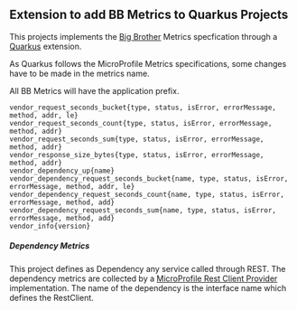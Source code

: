 ## Extension to add BB Metrics to Quarkus Projects

This projects implements the [Big Brother](https://github.com/labbsr0x/big-brother) Metrics specfication through a [Quarkus](quarkus.io/) extension.

As Quarkus follows the MicroProfile Metrics specifications, some changes have to be made in the metrics name.

All BB Metrics will have the application prefix.

```
vendor_request_seconds_bucket{type, status, isError, errorMessage, method, addr, le}
vendor_request_seconds_count{type, status, isError, errorMessage, method, addr}
vendor_request_seconds_sum{type, status, isError, errorMessage, method, addr}
vendor_response_size_bytes{type, status, isError, errorMessage, method, addr}
vendor_dependency_up{name}
vendor_dependency_request_seconds_bucket{name, type, status, isError, errorMessage, method, addr, le}
vendor_dependency_request_seconds_count{name, type, status, isError, errorMessage, method, add}
vendor_dependency_request_seconds_sum{name, type, status, isError, errorMessage, method, add}
vendor_info{version}
```

##### Dependency Metrics

This project defines as Dependency any service called through REST. The dependency metrics are collected by a [MicroProfile Rest Client Provider](https://download.eclipse.org/microprofile/microprofile-rest-client-1.2.1/microprofile-rest-client-1.2.1.html#providers) implementation.
The name of the dependency is the interface name which defines the RestClient.